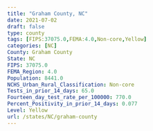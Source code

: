 ```yaml
---
title: "Graham County, NC"
date: 2021-07-02
draft: false
type: county
tags: [FIPS:37075.0,FEMA:4.0,Non-core,Yellow]
categories: [NC]
County: Graham County
State: NC
FIPS: 37075.0
FEMA_Region: 4.0
Population: 8441.0
NCHS_Urban_Rural_Classification: Non-core
Tests_in_prior_14_days: 65.0
Fourteen_day_test_rate_per_100000: 770.0
Percent_Positivity_in_prior_14_days: 0.077
Level: Yellow
url: /states/NC/graham-county
---
```



